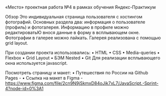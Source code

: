 «Место» 
 проектная работа №4
в рамках обучения Яндекс-Практикум

Обзор
Это индивидуальная страница пользователя с хостингом фотографий. Основных раздела два: информация о пользователе (профиль) и фотогалерея. Информацию в профиле можно редактироватьЮ внося данные в форму в всплывающем окне. Фотографии в галерее можно лайкать. Галерея реализована с помощью grid layout.


При создании проекта использовались:
•	HTML
•	CSS
•	Media-queries
•	Flexbox
•	Grid Layout
•	БЭМ Nested
•	Git
Для реализации всплывающего окна используется javascript.

 
Посмотреть страницу и макет:
•	Путешествия по России на Github Pages - 
•	Ссылка на макет в Figma - https://www.figma.com/file/2cn9N9jSkmxD84oJik7xL7/JavaScript.-Sprint-4?node-id=0%3A1


